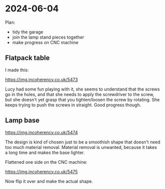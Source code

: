 # 2024-06-04

Plan:

 * tidy the garage
 * join the lamp stand pieces together
 * make progress on CNC machine

## Flatpack table

I made this:

https://img.incoherency.co.uk/5473

Lucy had some fun playing with it, she seems to understand that the screws go in the holes, and that
she needs to apply the screwdriver to the screw, but she doesn't yet grasp that you tighten/loosen the
screw by rotating. She keeps trying to push the screws in straight. Good progress though.

## Lamp base

https://img.incoherency.co.uk/5474

The design is kind of chosen just to be a smoothish shape that doesn't need too much material removal.
Material removal is unwanted, because it takes a long time and makes the base lighter.

Flattened one side on the CNC machine:

https://img.incoherency.co.uk/5475

Now flip it over and make the actual shape.
